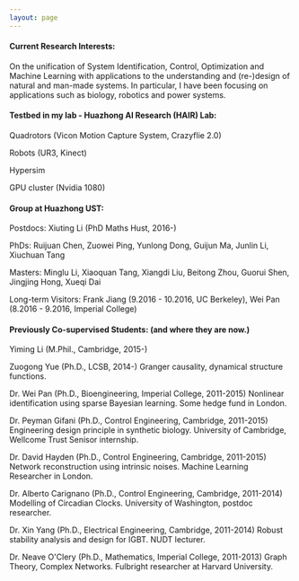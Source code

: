 ```yaml
---
layout: page
---
```


#### Current Research Interests: 

On the unification of System Identification, Control, Optimization and Machine Learning with applications to the understanding and (re-)design of natural and man-made systems. In particular, I have been focusing on applications such as biology, robotics and power systems. 


#### Testbed in my lab - Huazhong AI Research (HAIR) Lab: 

Quadrotors (Vicon Motion Capture System, Crazyflie 2.0)

Robots (UR3, Kinect)

Hypersim 

GPU cluster (Nvidia 1080)

#### Group at Huazhong UST: 

Postdocs: Xiuting Li (PhD Maths Hust, 2016-)

PhDs: Ruijuan Chen, Zuowei Ping, Yunlong Dong, Guijun Ma, Junlin Li, Xiuchuan Tang

Masters: Minglu Li, Xiaoquan Tang, Xiangdi Liu, Beitong Zhou, Guorui Shen, Jingjing Hong, Xueqi Dai

Long-term Visitors: Frank Jiang (9.2016 - 10.2016, UC Berkeley), Wei Pan (8.2016 - 9.2016, Imperial College)


#### Previously Co-supervised Students: (and where they are now.)

Yiming Li (M.Phil., Cambridge, 2015-) 

Zuogong Yue (Ph.D., LCSB, 2014-) Granger causality, dynamical structure functions.

Dr. Wei Pan (Ph.D., Bioengineering, Imperial College, 2011-2015) Nonlinear identification using sparse Bayesian learning. Some hedge fund in London.

Dr. Peyman Gifani (Ph.D., Control Engineering, Cambridge, 2011-2015) Engineering design principle in synthetic biology. University of Cambridge, Wellcome Trust Senisor internship.

Dr. David Hayden (Ph.D., Control Engineering, Cambridge, 2011-2015) Network reconstruction using intrinsic noises. Machine Learning Researcher in London.

Dr. Alberto Carignano (Ph.D., Control Engineering, Cambridge, 2011-2014) Modelling of Circadian Clocks. University of Washington, postdoc researcher.

Dr. Xin Yang (Ph.D., Electrical Engineering, Cambridge, 2011-2014) Robust stability analysis and design for IGBT. NUDT lecturer.

Dr. Neave O'Clery (Ph.D., Mathematics, Imperial College, 2011-2013) Graph Theory, Complex Networks. Fulbright researcher at Harvard University.

<!--I have also been discussing reguarly with Enoch Yeung, Ania Baetica (Caltech) and Qingqing Huang (MIT). -->




